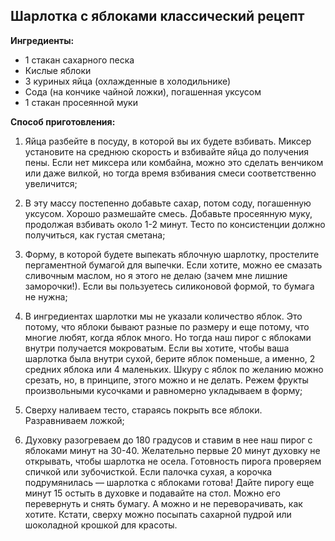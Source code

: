 ## **Шарлотка с яблоками классический рецепт**

**Ингредиенты:**

* 1 стакан сахарного песка
* Кислые яблоки
* 3 куриных яйца (охлажденные в холодильнике)
* Сода (на кончике чайной ложки), погашенная уксусом
* 1 стакан просеянной муки

**Способ приготовления:**

1. Яйца разбейте в посуду, в которой вы их будете взбивать. Миксер установите на среднюю скорость и взбивайте яйца до получения пены. Если нет миксера или комбайна, можно это сделать венчиком или даже вилкой, но тогда время взбивания смеси соответственно увеличится;
   
2. В эту массу постепенно добавьте сахар, потом соду, погашенную уксусом. Хорошо размешайте смесь. Добавьте просеянную муку, продолжая взбивать около 1-2 минут. Тесто по консистенции должно получиться, как густая сметана;
3. Форму, в которой будете выпекать яблочную шарлотку, простелите пергаментной бумагой для выпечки. Если хотите, можно ее смазать сливочным маслом, но я этого не делаю (зачем мне лишние заморочки!). Если вы пользуетесь силиконовой формой, то бумага не нужна;
4. В ингредиентах шарлотки мы не указали количество яблок. Это потому, что яблоки бывают разные по размеру и еще потому, что многие любят, когда яблок много. Но тогда наш пирог с яблоками внутри получается мокроватым. Если вы хотите, чтобы ваша шарлотка была внутри сухой, берите яблок поменьше, а именно, 2 средних яблока или 4 маленьких. Шкуру с яблок по желанию можно срезать, но, в принципе, этого можно и не делать. Режем фрукты произвольными кусочками и равномерно укладываем в форму;
5. Сверху наливаем тесто, стараясь покрыть все яблоки. Разравниваем ложкой;
6. Духовку разогреваем до 180 градусов и ставим в нее наш пирог с яблоками минут на 30-40. Желательно первые 20 минут духовку не открывать, чтобы шарлотка не осела. Готовность пирога проверяем спичкой или зубочисткой. Если палочка сухая, а корочка подрумянилась — шарлотка с яблоками готова! Дайте пирогу еще минут 15 остыть в духовке и подавайте на стол. Можно его перевернуть и снять бумагу. А можно и не переворачивать, как хотите. Кстати, сверху можно посыпать сахарной пудрой или шоколадной крошкой для красоты.

